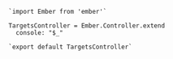     `import Ember from 'ember'`

    TargetsController = Ember.Controller.extend
      console: "$_"

    `export default TargetsController`
